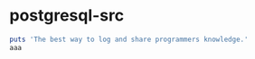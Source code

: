 # postgresql-src

```ruby:qiita.rb
puts 'The best way to log and share programmers knowledge.'
aaa
```



